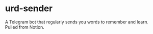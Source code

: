 # urd-sender
A Telegram bot that regularly sends you words to remember and learn. Pulled from Notion. 
